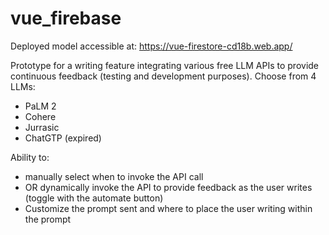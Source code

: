 # vue_firebase

Deployed model accessible at: https://vue-firestore-cd18b.web.app/

Prototype for a writing feature integrating various free LLM APIs to provide continuous feedback (testing and development purposes). 
Choose from 4 LLMs: 
* PaLM 2
* Cohere
* Jurrasic
* ChatGTP (expired)

Ability to: 
* manually select when to invoke the API call
* OR dynamically invoke the API to provide feedback as the user writes (toggle with the automate button)
* Customize the prompt sent and where to place the user writing within the prompt 
